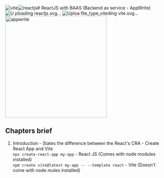 ![vite](https://github.com/user-attachments/assets/4c1048cb-cd28-4285-aebb-aa40e3806549)![reactjs](https://github.com/user-attachments/assets/57dc4696-6757-44c5-b375-9e4fd53ba0ce)# ReactJS with BAAS (Backend as service - AppWrite)
![U<?xml version="1.0" encoding="utf-8"?><!-- Uploaded to: SVG Repo, www.svgrepo.com, Generator: SVG Repo Mixer Tools -->
<svg width="800px" height="800px" viewBox="0 0 32 32" fill="none" xmlns="http://www.w3.org/2000/svg">
<path d="M18.6789 15.9759C18.6789 14.5415 17.4796 13.3785 16 13.3785C14.5206 13.3785 13.3211 14.5415 13.3211 15.9759C13.3211 17.4105 14.5206 18.5734 16 18.5734C17.4796 18.5734 18.6789 17.4105 18.6789 15.9759Z" fill="#53C1DE"/>
<path fill-rule="evenodd" clip-rule="evenodd" d="M24.7004 11.1537C25.2661 8.92478 25.9772 4.79148 23.4704 3.39016C20.9753 1.99495 17.7284 4.66843 16.0139 6.27318C14.3044 4.68442 10.9663 2.02237 8.46163 3.42814C5.96751 4.82803 6.73664 8.8928 7.3149 11.1357C4.98831 11.7764 1 13.1564 1 15.9759C1 18.7874 4.98416 20.2888 7.29698 20.9289C6.71658 23.1842 5.98596 27.1909 8.48327 28.5877C10.9973 29.9932 14.325 27.3945 16.0554 25.7722C17.7809 27.3864 20.9966 30.0021 23.4922 28.6014C25.9956 27.1963 25.3436 23.1184 24.7653 20.8625C27.0073 20.221 31 18.7523 31 15.9759C31 13.1835 26.9903 11.7923 24.7004 11.1537ZM24.4162 19.667C24.0365 18.5016 23.524 17.2623 22.8971 15.9821C23.4955 14.7321 23.9881 13.5088 24.3572 12.3509C26.0359 12.8228 29.7185 13.9013 29.7185 15.9759C29.7185 18.07 26.1846 19.1587 24.4162 19.667ZM22.85 27.526C20.988 28.571 18.2221 26.0696 16.9478 24.8809C17.7932 23.9844 18.638 22.9422 19.4625 21.7849C20.9129 21.6602 22.283 21.4562 23.5256 21.1777C23.9326 22.7734 24.7202 26.4763 22.85 27.526ZM9.12362 27.5111C7.26143 26.47 8.11258 22.8946 8.53957 21.2333C9.76834 21.4969 11.1286 21.6865 12.5824 21.8008C13.4123 22.9332 14.2816 23.9741 15.1576 24.8857C14.0753 25.9008 10.9945 28.557 9.12362 27.5111ZM2.28149 15.9759C2.28149 13.874 5.94207 12.8033 7.65904 12.3326C8.03451 13.5165 8.52695 14.7544 9.12123 16.0062C8.51925 17.2766 8.01977 18.5341 7.64085 19.732C6.00369 19.2776 2.28149 18.0791 2.28149 15.9759ZM9.1037 4.50354C10.9735 3.45416 13.8747 6.00983 15.1159 7.16013C14.2444 8.06754 13.3831 9.1006 12.5603 10.2265C11.1494 10.3533 9.79875 10.5569 8.55709 10.8297C8.09125 9.02071 7.23592 5.55179 9.1037 4.50354ZM20.3793 11.5771C21.3365 11.6942 22.2536 11.85 23.1147 12.0406C22.8562 12.844 22.534 13.6841 22.1545 14.5453C21.6044 13.5333 21.0139 12.5416 20.3793 11.5771ZM16.0143 8.0481C16.6054 8.66897 17.1974 9.3623 17.7798 10.1145C16.5985 10.0603 15.4153 10.0601 14.234 10.1137C14.8169 9.36848 15.414 8.67618 16.0143 8.0481ZM9.8565 14.5444C9.48329 13.6862 9.16398 12.8424 8.90322 12.0275C9.75918 11.8418 10.672 11.69 11.623 11.5748C10.9866 12.5372 10.3971 13.5285 9.8565 14.5444ZM11.6503 20.4657C10.6679 20.3594 9.74126 20.2153 8.88556 20.0347C9.15044 19.2055 9.47678 18.3435 9.85796 17.4668C10.406 18.4933 11.0045 19.4942 11.6503 20.4657ZM16.0498 23.9915C15.4424 23.356 14.8365 22.6531 14.2448 21.8971C15.4328 21.9423 16.6231 21.9424 17.811 21.891C17.2268 22.6608 16.6369 23.3647 16.0498 23.9915ZM22.1667 17.4222C22.5677 18.3084 22.9057 19.1657 23.1742 19.9809C22.3043 20.1734 21.3652 20.3284 20.3757 20.4435C21.015 19.4607 21.6149 18.4536 22.1667 17.4222ZM18.7473 20.5941C16.9301 20.72 15.1016 20.7186 13.2838 20.6044C12.2509 19.1415 11.3314 17.603 10.5377 16.0058C11.3276 14.4119 12.2404 12.8764 13.2684 11.4158C15.0875 11.2825 16.9178 11.2821 18.7369 11.4166C19.7561 12.8771 20.6675 14.4086 21.4757 15.9881C20.6771 17.5812 19.7595 19.1198 18.7473 20.5941ZM22.8303 4.4666C24.7006 5.51254 23.8681 9.22726 23.4595 10.8426C22.2149 10.5641 20.8633 10.3569 19.4483 10.2281C18.6239 9.09004 17.7698 8.05518 16.9124 7.15949C18.1695 5.98441 20.9781 3.43089 22.8303 4.4666Z" fill="#53C1DE"/>
</svg>ploading reactjs.svg…]()
![Uploa<?xml version="1.0" encoding="utf-8"?><!-- Uploaded to: SVG Repo, www.svgrepo.com, Generator: SVG Repo Mixer Tools -->
<svg width="800px" height="800px" viewBox="0 0 32 32" xmlns="http://www.w3.org/2000/svg" fill="none"><title>file_type_vite</title><path d="M29.8836 6.146L16.7418 29.6457c-.2714.4851-.9684.488-1.2439.0052L2.0956 6.1482c-.3-.5262.1498-1.1635.746-1.057l13.156 2.3516a.7144.7144 0 00.2537-.0004l12.8808-2.3478c.5942-.1083 1.0463.5241.7515 1.0513z" fill="url(#paint0_linear)"/><path d="M22.2644 2.0069l-9.7253 1.9056a.3571.3571 0 00-.2879.3294l-.5982 10.1038c-.014.238.2045.4227.4367.3691l2.7077-.6248c.2534-.0585.4823.1647.4302.4194l-.8044 3.9393c-.0542.265.1947.4918.4536.4132l1.6724-.5082c.2593-.0787.5084.1487.4536.414l-1.2784 6.1877c-.08.387.4348.598.6495.2662L16.5173 25 24.442 9.1848c.1327-.2648-.096-.5667-.387-.5106l-2.787.5379c-.262.0505-.4848-.1934-.4109-.4497l1.8191-6.306c.074-.2568-.1496-.5009-.4118-.4495z" fill="url(#paint1_linear)"/><defs id="defs50"><linearGradient id="paint0_linear" x1="6.0002" y1="32.9999" x2="235" y2="344" gradientUnits="userSpaceOnUse" gradientTransform="matrix(.07142 0 0 .07142 1.3398 1.8944)"><stop stop-color="#41D1FF" id="stop38"/><stop offset="1" stop-color="#BD34FE" id="stop40"/></linearGradient><linearGradient id="paint1_linear" x1="194.651" y1="8.8182" x2="236.076" y2="292.989" gradientUnits="userSpaceOnUse" gradientTransform="matrix(.07142 0 0 .07142 1.3398 1.8944)"><stop stop-color="#FFEA83" id="stop43"/><stop offset=".0833" stop-color="#FFDD35" id="stop45"/><stop offset="1" stop-color="#FFA800" id="stop47"/></linearGradient></defs></svg>ding vite.svg…]()
<img width="320" height="320" alt="appwrite" src="https://github.com/user-attachments/assets/ebc9b14e-7717-4eb4-b464-a91a08961906" />




## Chapters brief

1. Introduction - States the difference between the React's CRA - Create React App and Vite<br>
  ``npx create-react-app my-app`` - React JS (Comes with node modules installed)<br>
  ``npm create vite@latest my-app -- --template react`` - Vite (Doesn't come with node mules installed)

